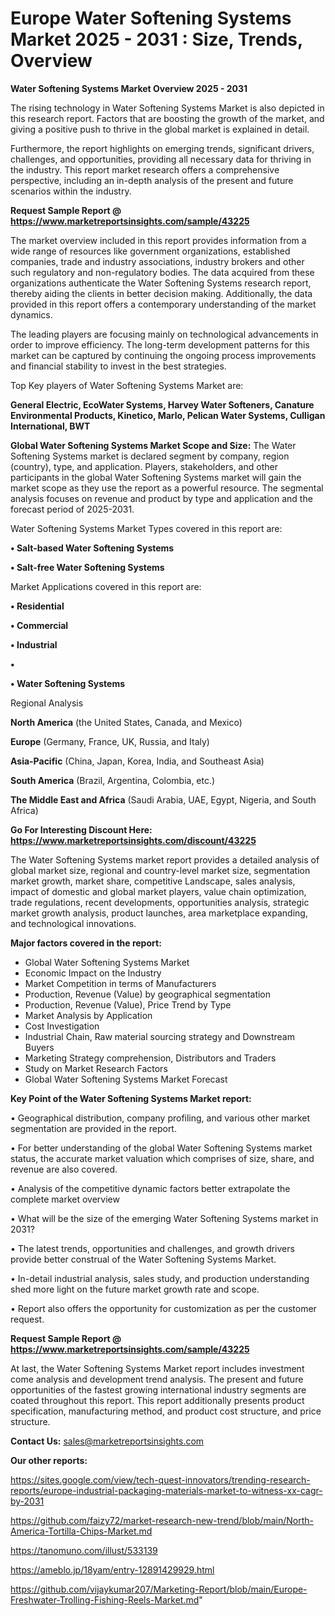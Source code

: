 # Europe Water Softening Systems Market 2025 - 2031 : Size, Trends, Overview

<Strong> Water Softening Systems Market Overview 2025 - 2031</strong>

The rising technology in Water Softening Systems Market is also depicted in this research report. Factors that are boosting the growth of the market, and giving a positive push to thrive in the global market is explained in detail.

Furthermore, the report highlights on emerging trends, significant drivers, challenges, and opportunities, providing all necessary data for thriving in the industry. This report market research offers a comprehensive perspective, including an in-depth analysis of the present and future scenarios within the industry.

<strong>Request Sample Report @ <a href=https://www.marketreportsinsights.com/sample/43225>https://www.marketreportsinsights.com/sample/43225</a></strong>

The market overview included in this report provides information from a wide range of resources like government organizations, established companies, trade and industry associations, industry brokers and other such regulatory and non-regulatory bodies. The data acquired from these organizations authenticate the Water Softening Systems research report, thereby aiding the clients in better decision making. Additionally, the data provided in this report offers a contemporary understanding of the market dynamics.

The leading players are focusing mainly on technological advancements in order to improve efficiency. The long-term development patterns for this market can be captured by continuing the ongoing process improvements and financial stability to invest in the best strategies.

Top Key players of Water Softening Systems Market are:

<strong>General Electric, EcoWater Systems, Harvey Water Softeners, Canature Environmental Products, Kinetico, Marlo, Pelican Water Systems, Culligan International, BWT</strong>

<strong><b>Global Water Softening Systems Market Scope and Size:</b></strong>
The Water Softening Systems market is declared segment by company, region (country), type, and application. Players, stakeholders, and other participants in the global Water Softening Systems market will gain the market scope as they use the report as a powerful resource. The segmental analysis focuses on revenue and product by type and application and the forecast period of 2025-2031.

Water Softening Systems Market Types covered in this report are:

<strong>•  Salt-based Water Softening Systems

•  Salt-free Water Softening Systems</strong>

Market Applications covered in this report are:

<strong>•  Residential

•  Commercial

•  Industrial

•  

•  Water Softening Systems</strong> 

Regional Analysis

<strong>North America</strong> (the United States, Canada, and Mexico)

<strong>Europe</strong> (Germany, France, UK, Russia, and Italy)

<strong>Asia-Pacific</strong> (China, Japan, Korea, India, and Southeast Asia)

<strong>South America</strong> (Brazil, Argentina, Colombia, etc.)

<strong>The Middle East and Africa</strong> (Saudi Arabia, UAE, Egypt, Nigeria, and South Africa)

<strong>Go For Interesting Discount Here: <a href=https://www.marketreportsinsights.com/discount/43225>https://www.marketreportsinsights.com/discount/43225</a></strong>

The Water Softening Systems market report provides a detailed analysis of global market size, regional and country-level market size, segmentation market growth, market share, competitive Landscape, sales analysis, impact of domestic and global market players, value chain optimization, trade regulations, recent developments, opportunities analysis, strategic market growth analysis, product launches, area marketplace expanding, and technological innovations.

<strong><b>Major factors covered in the report:</b></strong>
<ul>
  <li>Global Water Softening Systems Market </li>
  <li>Economic Impact on the Industry</li>
  <li>Market Competition in terms of Manufacturers</li>
  <li>Production, Revenue (Value) by geographical segmentation</li>
  <li>Production, Revenue (Value), Price Trend by Type</li>
  <li>Market Analysis by Application</li>
  <li>Cost Investigation</li>
  <li>Industrial Chain, Raw material sourcing strategy and Downstream Buyers</li>
  <li>Marketing Strategy comprehension, Distributors and Traders</li>
  <li>Study on Market Research Factors</li>
  <li>Global Water Softening Systems Market Forecast</li>
</ul>

<strong><b>Key Point of the Water Softening Systems Market report:</b></strong>

• Geographical distribution, company profiling, and various other market segmentation are provided in the report.

• For better understanding of the global Water Softening Systems market status, the accurate market valuation which comprises of size, share, and revenue are also covered.

• Analysis of the competitive dynamic factors better extrapolate the complete market overview

• What will be the size of the emerging Water Softening Systems market in 2031?

• The latest trends, opportunities and challenges, and growth drivers provide better construal of the Water Softening Systems Market.

• In-detail industrial analysis, sales study, and production understanding shed more light on the future market growth rate and scope.

• Report also offers the opportunity for customization as per the customer request.

<strong>Request Sample Report @ <a href=https://www.marketreportsinsights.com/sample/43225>https://www.marketreportsinsights.com/sample/43225</a></strong>

At last, the Water Softening Systems Market report includes investment come analysis and development trend analysis. The present and future opportunities of the fastest growing international industry segments are coated throughout this report. This report additionally presents product specification, manufacturing method, and product cost structure, and price structure.

<strong>Contact Us:</strong>
sales@marketreportsinsights.com

<strong>Our other reports:</strong>

<a href=https://sites.google.com/view/tech-quest-innovators/trending-research-reports/europe-industrial-packaging-materials-market-to-witness-xx-cagr-by-2031>https://sites.google.com/view/tech-quest-innovators/trending-research-reports/europe-industrial-packaging-materials-market-to-witness-xx-cagr-by-2031</a>

<a href=https://github.com/faizy72/market-research-new-trend/blob/main/North-America-Tortilla-Chips-Market.md>https://github.com/faizy72/market-research-new-trend/blob/main/North-America-Tortilla-Chips-Market.md</a>

<a href=https://tanomuno.com/illust/533139>https://tanomuno.com/illust/533139</a>

<a href=https://ameblo.jp/18yam/entry-12891429929.html>https://ameblo.jp/18yam/entry-12891429929.html</a>

<a href=https://github.com/vijaykumar207/Marketing-Report/blob/main/Europe-Freshwater-Trolling-Fishing-Reels-Market.md>https://github.com/vijaykumar207/Marketing-Report/blob/main/Europe-Freshwater-Trolling-Fishing-Reels-Market.md</a>"
